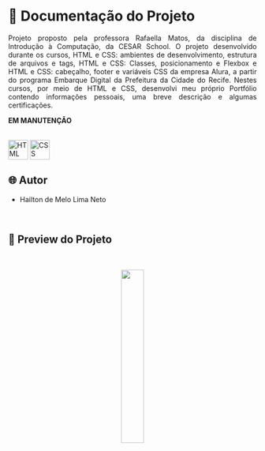 # 📒 Documentação do Projeto

<p align="justify">
Projeto proposto pela professora Rafaella Matos, da disciplina de Introdução à Computação, da CESAR School. O projeto desenvolvido durante os cursos, HTML e CSS: ambientes de desenvolvimento, estrutura de arquivos e tags, HTML e CSS: Classes, posicionamento e Flexbox e HTML e CSS: cabeçalho, footer e variáveis CSS da empresa Alura, a partir do programa Embarque Digital da Prefeitura da Cidade do Recife. Nestes cursos, por meio de HTML e CSS, desenvolvi meu próprio Portfólio contendo informações pessoais, uma breve descrição e algumas certificações.
</p>

<strong>EM MANUTENÇÃO</strong>

<div style="display: inline_block"><br>
  <img align="center" alt="HTML" heigth="30" width="40" src="https://cdn.jsdelivr.net/gh/devicons/devicon@latest/icons/html5/html5-original.svg">
  <img align="center" alt="CSS" heigth="30" width="40" src="https://cdn.jsdelivr.net/gh/devicons/devicon@latest/icons/css3/css3-original.svg">

<br>

## 🌐 Autor

- Hailton de Melo Lima Neto

<br>

## 🔗 Preview do Projeto

<br>

<p width="100%" align="center">
  <a href="https://cesar-portfolio-rosy.vercel.app" target="_blank"><img src="https://img.shields.io/badge/Preview-FF5722?style=for-the-badge&logo=todoist&logoColor=white" width="30%"></a>
</p>
